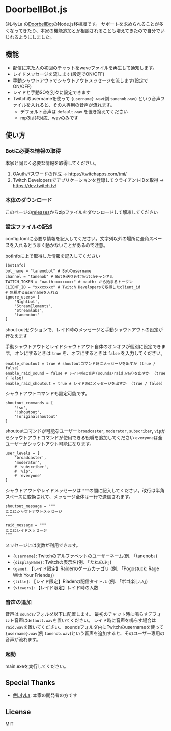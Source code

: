 # DoorbellBot.js
@L4yLa の[DoorbellBot](https://github.com/L4yLa/TwitchBots/tree/main/DoorbellBot)のNode.js移植版です。
サポートを求められることが多くなってきたり、本家の機能追加とか相談されることも増えてきたので自分でいじれるようにしました。

## 機能
- 配信に来た人の初回のチャットをwaveファイルを再生して通知します。
- レイドメッセージを流します(設定でON/OFF)
- 手動シャウトアウトでシャウトアウトメッセージを流します(設定でON/OFF)
- レイドと手動SOを別々に設定できます
- Twitchのusernameを使って `{username}.wav`(例 `tanenob.wav`) という音声ファイルを入れると、その人専用の音声が流れます。
    - デフォルト音声は `default.wav` を置き換えてください
    - mp3は非対応、wavのみです

## 使い方

### Botに必要な情報の取得
本家と同じく必要な情報を取得してください。
1. OAuthパスワードの作成 → https://twitchapps.com/tmi/
2. Twitch Developersでアプリケーションを登録してクライアントIDを取得 → https://dev.twitch.tv/

### 本体のダウンロード
このページの[releases](https://github.com/mtane0412/DoorbellBot-js/releases)からzipファイルをダウンロードして解凍してください

### 設定ファイルの記述
config.tomlに必要な情報を記入してください。文字列以外の場所に全角スペースを入れるとうまく動かないことがあるので注意。

botInfoに上で取得した情報を記入してください
```
[botInfo]
bot_name = "tanenobot" # Botのusername
channel = "tanenob" # Botを送り込むTwitchチャンネル
TWITCH_TOKEN = "oauth:xxxxxxxx" # oauth: から始まるトークン
CLIENT_ID = "xxxxxxxx" # Twitch Developersで取得したclient_id
# 無視するusernameを入れる
ignore_users= [
    'Nightbot',
    'StreamElements',
    'Streamlabs',
    'tanenobot'
]
```

shout outセクションで、レイド時のメッセージと手動シャウトアウトの設定が行なえます

手動シャウトアウトとレイドシャウトアウト自体のオンオフが個別に設定できます。
オンにするときは `true` を、オフにするときは `false` を入力してください。
```
enable_shoutout = true # shoutoutコマンド時にメッセージを出すか (true / false)
enable_raid_sound = false # レイド時に音声(sounds/raid.wav)を出すか  (true / false)
enable_raid_shoutout = true # レイド時にメッセージを出すか  (true / false)
```

シャウトアウトコマンドも設定可能です。
```
shoutout_commands = [
    '!so',
    '!shoutout',
    '!originalshoutout'
]
```

shoutoutコマンドが可能なユーザー
`broadcaster`, `moderator`, `subscriber`, `vip`からシャウトアウトコマンドが使用できる役職を追加してください
`everyone`は全ユーザーがシャウトアウト可能になります。
```
user_levels = [
    'broadcaster',
    'moderator',
    # 'subscriber',
    # 'vip',
    # 'everyone'
]
```

シャウトアウトやレイドメッセージは `"""`の間に記入してください。改行は半角スペースに変換されて、メッセージ全体は一行で送信されます。

```
shoutout_message = """
ここにシャウトアウトメッセージ
"""

raid_message = """
ここにレイドメッセージ
"""
```

メッセージには変数が利用できます。
- `{username}`: Twitchのアルファベットのユーザーネーム(例. 「tanenob」)
- `{displayName}`: Twitchの表示名(例. 「たねのぶ」)
- `{game}`: 【レイド限定】Raiderのゲームカテゴリ (例. 「Pogostuck: Rage With Your Friends」)
- `{title}`: 【レイド限定】Riaderの配信タイトル (例. 「ポゴ楽しい」)
- `{viewers}`: 【レイド限定】レイド時の人数

### 音声の追加
音声は `sounds/`フォルダ以下に配置します。
最初のチャット時に鳴らすデフォルト音声は`default.wav`を置いてください。
レイド時に音声を鳴らす場合は `raid.wav`を置いてください。
soundsフォルダ内にTwitchのusernameを使って`{username}.wav`(例 `tanenob.wav`)という音声を追加すると、そのユーザー専用の音声が流れます。

### 起動
main.exeを実行してください。

## Special Thanks
- [@L4yLa](https://github.com/L4yLa): 本家の開発者の方です

## License
MIT